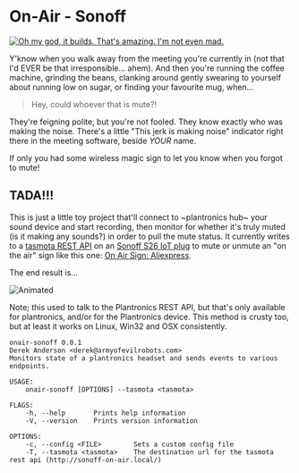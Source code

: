 On-Air - Sonoff
===============

[![Oh my god, it builds. That's amazing. I'm not even mad.](https://travis-ci.org/armyofevilrobots/rust-plantronics.svg?branch=master)](https://travis-ci.org/armyofevilrobots/rust-plantronics)

Y'know when you walk away from the meeting you're currently in (not that I'd EVER be that irresponsible... ahem). 
And then you're running the coffee machine, grinding the beans, clanking around gently swearing to yourself
about running low on sugar, or finding your favourite mug, when...

> Hey, could whoever that is mute?!

They're feigning polite, but you're not fooled. They know exactly who was making the noise. 
There's a little "This jerk is making noise" indicator
right there in the meeting software, beside _YOUR_ name.

If only you had some wireless magic sign to let you know when you forgot to mute!

## TADA!!!

This is just a little toy project that'll connect to ~plantronics hub~
your sound device and start recording, then monitor for whether it's truly
muted (is it making any sounds?) in order to pull the mute status. It currently writes to a [tasmota REST API](https://github.com/arendst/Sonoff-Tasmota) 
on an [Sonoff S26 IoT plug](https://www.itead.cc/sonoff-s26-wifi-smart-plug.html)
to mute or unmute an "on the air" sign like this one: 
[On Air Sign: Aliexpress](https://www.aliexpress.com/item/LB480-On-Air-Recording-Studio-NEW-NR-LED-Neon-Light-Sign-home-decor-crafts/1000006552370.html).

The end result is...

![Animated](https://i.imgur.com/msRk3HK.gif)

Note; this used to talk to the Plantronics REST API, but that's only
available for plantronics, and/or for the Plantronics device. This
method is crusty too, but at least it works on Linux, Win32 and OSX
consistently.

```
onair-sonoff 0.0.1
Derek Anderson <derek@armyofevilrobots.com>
Monitors state of a plantronics headset and sends events to various endpoints.

USAGE:
    onair-sonoff [OPTIONS] --tasmota <tasmota>

FLAGS:
    -h, --help       Prints help information
    -V, --version    Prints version information

OPTIONS:
    -c, --config <FILE>        Sets a custom config file
    -T, --tasmota <tasmota>    The destination url for the tasmota rest api (http://sonoff-on-air.local/)
```

